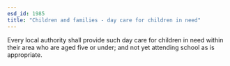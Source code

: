 ```yaml
---
esd_id: 1985
title: "Children and families - day care for children in need"
---
```


Every local authority shall provide such day care for children in need within their area who are aged five or under; and not yet attending school as is appropriate. 

